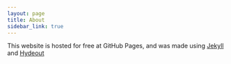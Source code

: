 ```yaml
---
layout: page
title: About
sidebar_link: true
---
```


<p class="message">
  This website is hosted for free at <a href:"https://pages.github.com">GitHub Pages</a>, and was made using <a href="https://jekyllrb.com/">Jekyll</a> and <a href="https://github.com/fongandrew/hydeout">Hydeout</a>
</p>
